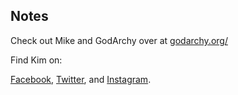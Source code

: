 ## Notes

Check out Mike and GodArchy over at [godarchy.org/](https://www.godarchy.org/)

Find Kim on:

[Facebook](https://facebook.com/lesbertarian), [Twitter](https://twitter.com/lesbertarian), and [Instagram](https://instagram.com/lesbertarian).
